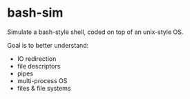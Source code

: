 # bash-sim

Simulate a bash-style shell, coded on top of an unix-style OS.

Goal is to better understand:

- IO redirection
- file descriptors
- pipes
- multi-process OS
- files & file systems
